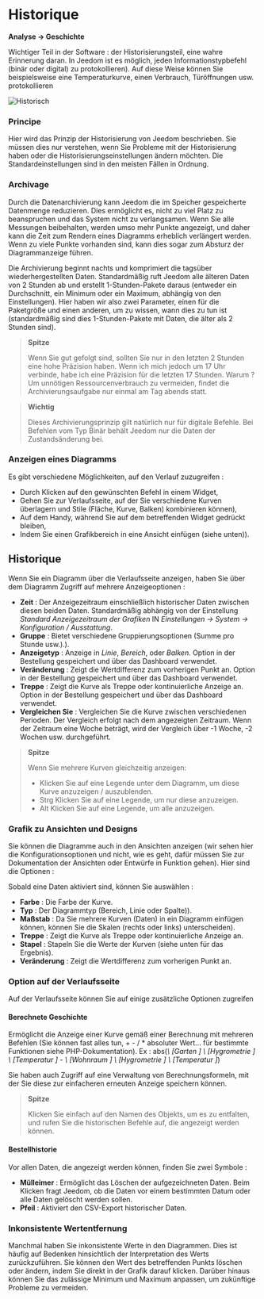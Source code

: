 # Historique
**Analyse → Geschichte**

Wichtiger Teil in der Software : der Historisierungsteil, eine wahre Erinnerung daran. In Jeedom ist es möglich, jeden Informationstypbefehl (binär oder digital) zu protokollieren). Auf diese Weise können Sie beispielsweise eine Temperaturkurve, einen Verbrauch, Türöffnungen usw. protokollieren

![Historisch](./images/history.gif)

### Principe

Hier wird das Prinzip der Historisierung von Jeedom beschrieben. Sie müssen dies nur verstehen, wenn Sie Probleme mit der Historisierung haben oder die Historisierungseinstellungen ändern möchten. Die Standardeinstellungen sind in den meisten Fällen in Ordnung.

### Archivage

Durch die Datenarchivierung kann Jeedom die im Speicher gespeicherte Datenmenge reduzieren. Dies ermöglicht es, nicht zu viel Platz zu beanspruchen und das System nicht zu verlangsamen. Wenn Sie alle Messungen beibehalten, werden umso mehr Punkte angezeigt, und daher kann die Zeit zum Rendern eines Diagramms erheblich verlängert werden. Wenn zu viele Punkte vorhanden sind, kann dies sogar zum Absturz der Diagrammanzeige führen.

Die Archivierung beginnt nachts und komprimiert die tagsüber wiederhergestellten Daten. Standardmäßig ruft Jeedom alle älteren Daten von 2 Stunden ab und erstellt 1-Stunden-Pakete daraus (entweder ein Durchschnitt, ein Minimum oder ein Maximum, abhängig von den Einstellungen). Hier haben wir also zwei Parameter, einen für die Paketgröße und einen anderen, um zu wissen, wann dies zu tun ist (standardmäßig sind dies 1-Stunden-Pakete mit Daten, die älter als 2 Stunden sind).

> **Spitze**
>
> Wenn Sie gut gefolgt sind, sollten Sie nur in den letzten 2 Stunden eine hohe Präzision haben. Wenn ich mich jedoch um 17 Uhr verbinde, habe ich eine Präzision für die letzten 17 Stunden. Warum ? Um unnötigen Ressourcenverbrauch zu vermeiden, findet die Archivierungsaufgabe nur einmal am Tag abends statt.

> **Wichtig**
>
> Dieses Archivierungsprinzip gilt natürlich nur für digitale Befehle. Bei Befehlen vom Typ Binär behält Jeedom nur die Daten der Zustandsänderung bei.

### Anzeigen eines Diagramms

Es gibt verschiedene Möglichkeiten, auf den Verlauf zuzugreifen :

- Durch Klicken auf den gewünschten Befehl in einem Widget,
- Gehen Sie zur Verlaufsseite, auf der Sie verschiedene Kurven überlagern und Stile (Fläche, Kurve, Balken) kombinieren können),
- Auf dem Handy, während Sie auf dem betreffenden Widget gedrückt bleiben,
- Indem Sie einen Grafikbereich in eine Ansicht einfügen (siehe unten)).

## Historique

Wenn Sie ein Diagramm über die Verlaufsseite anzeigen, haben Sie über dem Diagramm Zugriff auf mehrere Anzeigeoptionen :

- **Zeit** : Der Anzeigezeitraum einschließlich historischer Daten zwischen diesen beiden Daten. Standardmäßig abhängig von der Einstellung *Standard Anzeigezeitraum der Grafiken* IN *Einstellungen → System → Konfiguration / Ausstattung*.
- **Gruppe** : Bietet verschiedene Gruppierungsoptionen (Summe pro Stunde usw.).).
- **Anzeigetyp** : Anzeige in *Linie*, *Bereich*, oder *Balken*. Option in der Bestellung gespeichert und über das Dashboard verwendet.
- **Veränderung** : Zeigt die Wertdifferenz zum vorherigen Punkt an. Option in der Bestellung gespeichert und über das Dashboard verwendet.
- **Treppe** : Zeigt die Kurve als Treppe oder kontinuierliche Anzeige an. Option in der Bestellung gespeichert und über das Dashboard verwendet.
- **Vergleichen Sie** : Vergleichen Sie die Kurve zwischen verschiedenen Perioden. Der Vergleich erfolgt nach dem angezeigten Zeitraum. Wenn der Zeitraum eine Woche beträgt, wird der Vergleich über -1 Woche, -2 Wochen usw. durchgeführt.


> **Spitze**
>
> Wenn Sie mehrere Kurven gleichzeitig anzeigen:
> - Klicken Sie auf eine Legende unter dem Diagramm, um diese Kurve anzuzeigen / auszublenden.
> - Strg Klicken Sie auf eine Legende, um nur diese anzuzeigen.
> - Alt Klicken Sie auf eine Legende, um alle anzuzeigen.


### Grafik zu Ansichten und Designs

Sie können die Diagramme auch in den Ansichten anzeigen (wir sehen hier die Konfigurationsoptionen und nicht, wie es geht, dafür müssen Sie zur Dokumentation der Ansichten oder Entwürfe in Funktion gehen). Hier sind die Optionen :

Sobald eine Daten aktiviert sind, können Sie auswählen :
- **Farbe** : Die Farbe der Kurve.
- **Typ** : Der Diagrammtyp (Bereich, Linie oder Spalte)).
- **Maßstab** : Da Sie mehrere Kurven (Daten) in ein Diagramm einfügen können, können Sie die Skalen (rechts oder links) unterscheiden).
- **Treppe** : Zeigt die Kurve als Treppe oder kontinuierliche Anzeige an.
- **Stapel** : Stapeln Sie die Werte der Kurven (siehe unten für das Ergebnis).
- **Veränderung** : Zeigt die Wertdifferenz zum vorherigen Punkt an.

### Option auf der Verlaufsseite

Auf der Verlaufsseite können Sie auf einige zusätzliche Optionen zugreifen

#### Berechnete Geschichte

Ermöglicht die Anzeige einer Kurve gemäß einer Berechnung mit mehreren Befehlen (Sie können fast alles tun, + - / \* absoluter Wert… für bestimmte Funktionen siehe PHP-Dokumentation).
Ex :
abs(*\ [Garten \] \ [Hygrometrie \] \ [Temperatur \]* - *\ [Wohnraum \] \ [Hygrometrie \] \ [Temperatur \]*)

Sie haben auch Zugriff auf eine Verwaltung von Berechnungsformeln, mit der Sie diese zur einfacheren erneuten Anzeige speichern können.

> **Spitze**
>
> Klicken Sie einfach auf den Namen des Objekts, um es zu entfalten, und rufen Sie die historischen Befehle auf, die angezeigt werden können.

#### Bestellhistorie

Vor allen Daten, die angezeigt werden können, finden Sie zwei Symbole :

- **Mülleimer** : Ermöglicht das Löschen der aufgezeichneten Daten. Beim Klicken fragt Jeedom, ob die Daten vor einem bestimmten Datum oder alle Daten gelöscht werden sollen.
- **Pfeil** : Aktiviert den CSV-Export historischer Daten.

### Inkonsistente Wertentfernung

Manchmal haben Sie inkonsistente Werte in den Diagrammen. Dies ist häufig auf Bedenken hinsichtlich der Interpretation des Werts zurückzuführen. Sie können den Wert des betreffenden Punkts löschen oder ändern, indem Sie direkt in der Grafik darauf klicken. Darüber hinaus können Sie das zulässige Minimum und Maximum anpassen, um zukünftige Probleme zu vermeiden.


